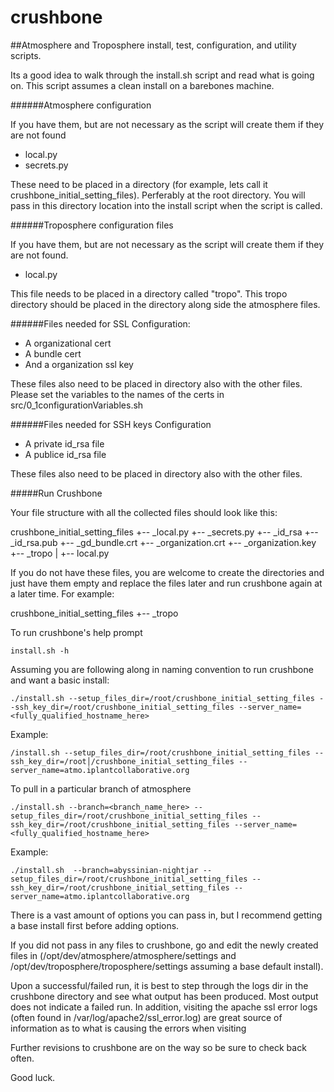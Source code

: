 crushbone
=========

##Atmosphere and Troposphere install, test, configuration, and  utility scripts.

Its a good idea to walk through the install.sh script and read what is going on. This script assumes a clean install on a barebones machine.

######Atmosphere configuration 

If you have them, but are not necessary as the script will create them if they are not found

* local.py
* secrets.py

These need to be placed in a directory (for example, lets call it crushbone_initial_setting_files). Perferably at the root directory. You will pass in this directory location into the install script when the script is called.

######Troposphere configuration files

If you have them, but are not necessary as the script will create them if they are not found.

* local.py

This file needs to be placed in a directory called "tropo". This tropo directory should be placed in the directory along side the atmosphere files.

######Files needed for SSL Configuration:

* A organizational cert
* A bundle cert
* And a organization ssl key

These files also need to be placed in directory also with the other files. Please set the variables to the names of the certs in src/0_1configurationVariables.sh

######Files needed for SSH keys Configuration

* A private id_rsa file
* A publice id_rsa file


These files also need to be placed in directory also with the other files. 

#####Run Crushbone

Your file structure with all the collected files should look like this:

crushbone_initial_setting_files
+-- _local.py
+-- _secrets.py
+-- _id_rsa
+-- _id_rsa.pub
+-- _gd_bundle.crt
+-- _organization.crt
+-- _organization.key
+-- _tropo
|   +-- local.py 

If you do not have these files, you are welcome to create the directories and just have them empty and replace the files later and run crushbone again at a later time. For example:

crushbone_initial_setting_files
+-- _tropo

To run crushbone's help prompt
```
install.sh -h
```

Assuming you are following along in naming convention to run crushbone and want a basic install:
```
./install.sh --setup_files_dir=/root/crushbone_initial_setting_files --ssh_key_dir=/root/crushbone_initial_setting_files --server_name=<fully_qualified_hostname_here>
```

Example:
```
/install.sh --setup_files_dir=/root/crushbone_initial_setting_files --ssh_key_dir=/root│/crushbone_initial_setting_files --server_name=atmo.iplantcollaborative.org
```

To pull in a particular branch of atmosphere
```
./install.sh --branch=<branch_name_here> --setup_files_dir=/root/crushbone_initial_setting_files --ssh_key_dir=/root/crushbone_initial_setting_files --server_name=<fully_qualified_hostname_here>
```

Example:

```
./install.sh  --branch=abyssinian-nightjar --setup_files_dir=/root/crushbone_initial_setting_files --ssh_key_dir=/root/crushbone_initial_setting_files --server_name=atmo.iplantcollaborative.org
```


There is a vast amount of options you can pass in, but I recommend getting a base install first before adding options.

If you did not pass in any files to crushbone, go and edit the newly created files in (/opt/dev/atmosphere/atmosphere/settings and /opt/dev/troposphere/troposphere/settings assuming a base default install).


Upon a successful/failed run, it is best to step through the logs dir in the crushbone directory and see what output has been produced. Most output does not indicate a failed run. In addition, visiting the apache ssl error logs (often found in /var/log/apache2/ssl_error.log) are great source of information as to what is causing the errors when visiting 

Further revisions to crushbone are on the way so be sure to check back often.

Good luck. 

